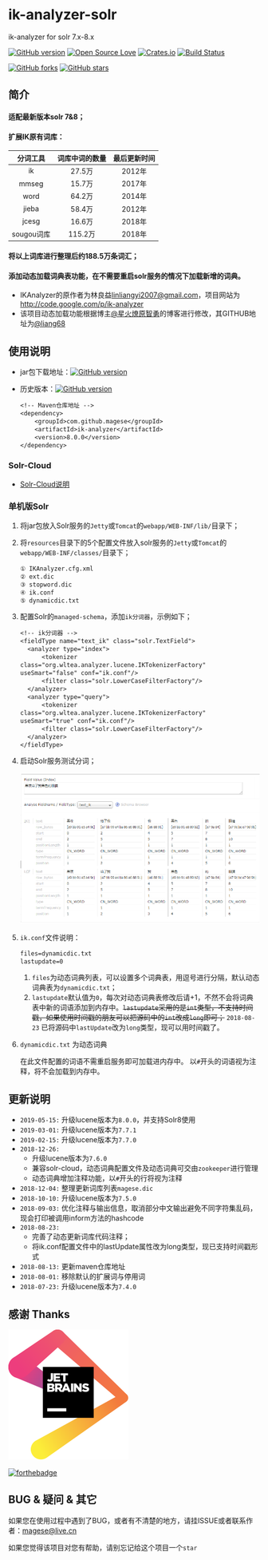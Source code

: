 # ik-analyzer-solr
ik-analyzer for solr 7.x-8.x

<!-- Badges section here. -->
[![GitHub version](https://img.shields.io/maven-central/v/com.github.magese/ik-analyzer.svg?style=flat-square)](https://search.maven.org/search?q=g:com.github.magese%20AND%20a:ik-analyzer&core=gav)
[![Open Source Love](https://badges.frapsoft.com/os/v1/open-source.svg?v=103)](https://github.com/magese/ik-analyzer-solr/releases)
[![Crates.io](https://img.shields.io/crates/l/rustc-serialize.svg)](./LICENSE)
[![Build Status](https://travis-ci.org/magese/ik-analyzer-solr.svg?branch=master)](https://travis-ci.org/magese/ik-analyzer-solr)

[![GitHub forks](https://img.shields.io/github/forks/magese/ik-analyzer-solr.svg?style=social&label=Fork)](https://github.com/magese/ik-analyzer-solr/network/members)
[![GitHub stars](https://img.shields.io/github/stars/magese/ik-analyzer-solr.svg?style=social&label=Star)](https://github.com/magese/ik-analyzer-solr/stargazers)
<!-- /Badges section end. -->

## 简介
#### 适配最新版本solr 7&8；
#### 扩展IK原有词库：
| 分词工具 | 词库中词的数量 | 最后更新时间 |
| :------: | :------: | :------: |
| ik | 27.5万 | 2012年 |
| mmseg | 15.7万 | 2017年 |
| word | 64.2万 | 2014年 |
| jieba | 58.4万 | 2012年 |
| jcesg | 16.6万 | 2018年 |
| sougou词库 | 115.2万 | 2018年 |
#### 将以上词库进行整理后约188.5万条词汇；
#### 添加动态加载词典表功能，在不需要重启solr服务的情况下加载新增的词典。
* IKAnalyzer的原作者为林良益<linliangyi2007@gmail.com>，项目网站为<http://code.google.com/p/ik-analyzer>
* 该项目动态加载功能根据博主[@星火燎原智勇](http://www.cnblogs.com/liang1101/articles/6395016.html)的博客进行修改，其GITHUB地址为[@liang68](https://github.com/liang68)


## 使用说明
* jar包下载地址：[![GitHub version](https://img.shields.io/badge/version-8.0.0-519dd9.svg)](https://search.maven.org/remotecontent?filepath=com/github/magese/ik-analyzer/8.0.0/ik-analyzer-8.0.0.jar)
* 历史版本：[![GitHub version](https://img.shields.io/maven-central/v/com.github.magese/ik-analyzer.svg?style=flat-square)](https://search.maven.org/search?q=g:com.github.magese%20AND%20a:ik-analyzer&core=gav)

    ```console
    <!-- Maven仓库地址 -->
    <dependency>
        <groupId>com.github.magese</groupId>
        <artifactId>ik-analyzer</artifactId>
        <version>8.0.0</version>
    </dependency>
    ```

### Solr-Cloud
* [Solr-Cloud说明](./README-CLOUD.md)

### 单机版Solr
1. 将jar包放入Solr服务的`Jetty`或`Tomcat`的`webapp/WEB-INF/lib/`目录下；

2. 将`resources`目录下的5个配置文件放入solr服务的`Jetty`或`Tomcat`的`webapp/WEB-INF/classes/`目录下；
    ```console
    ① IKAnalyzer.cfg.xml
    ② ext.dic
    ③ stopword.dic
    ④ ik.conf
    ⑤ dynamicdic.txt
    ```

3. 配置Solr的`managed-schema`，添加`ik分词器`，示例如下；
    ```console
    <!-- ik分词器 -->
    <fieldType name="text_ik" class="solr.TextField">
      <analyzer type="index">
          <tokenizer class="org.wltea.analyzer.lucene.IKTokenizerFactory" useSmart="false" conf="ik.conf"/>
          <filter class="solr.LowerCaseFilterFactory"/>
      </analyzer>
      <analyzer type="query">
          <tokenizer class="org.wltea.analyzer.lucene.IKTokenizerFactory" useSmart="true" conf="ik.conf"/>
          <filter class="solr.LowerCaseFilterFactory"/>
      </analyzer>
    </fieldType>
    ```

4. 启动Solr服务测试分词；

    ![analyzer](./img/analyzer.png)

5. `ik.conf`文件说明：
    ```console
    files=dynamicdic.txt
    lastupdate=0
    ```

    1. `files`为动态词典列表，可以设置多个词典表，用逗号进行分隔，默认动态词典表为`dynamicdic.txt`；
    2. `lastupdate`默认值为`0`，每次对动态词典表修改后请+1，不然不会将词典表中新的词语添加到内存中。<s>`lastupdate`采用的是`int`类型，不支持时间戳，如果使用时间戳的朋友可以把源码中的`int`改成`long`即可；</s> `2018-08-23` 已将源码中`lastUpdate`改为`long`类型，现可以用时间戳了。

6. `dynamicdic.txt` 为动态词典

    在此文件配置的词语不需重启服务即可加载进内存中。
    以`#`开头的词语视为注释，将不会加载到内存中。


## 更新说明
- `2019-05-15:` 升级lucene版本为`8.0.0`，并支持Solr8使用
- `2019-03-01:` 升级lucene版本为`7.7.1`
- `2019-02-15:` 升级lucene版本为`7.7.0`
- `2018-12-26:` 
    - 升级lucene版本为`7.6.0`
    - 兼容solr-cloud，动态词典配置文件及动态词典可交由`zookeeper`进行管理
    - 动态词典增加注释功能，以`#`开头的行将视为注释
- `2018-12-04:` 整理更新词库列表`magese.dic`
- `2018-10-10:` 升级lucene版本为`7.5.0`
- `2018-09-03:` 优化注释与输出信息，取消部分中文输出避免不同字符集乱码，现会打印被调用inform方法的hashcode
- `2018-08-23: `
    - 完善了动态更新词库代码注释；
    - 将ik.conf配置文件中的lastUpdate属性改为long类型，现已支持时间戳形式
- `2018-08-13:` 更新maven仓库地址
- `2018-08-01:` 移除默认的扩展词与停用词
- `2018-07-23:` 升级lucene版本为`7.4.0`


## 感谢 Thanks

[![IDEA](./img/jetbrains.svg)](https://www.jetbrains.com/?from=ik-analyzer-solr)

[![forthebadge](https://forthebadge.com/images/badges/made-with-java.svg)](https://www.java.com)


## BUG & 疑问 & 其它
如果您在使用过程中遇到了BUG，或者有不清楚的地方，请挂ISSUE或者联系作者：<magese@live.cn>

如果您觉得该项目对您有帮助，请别忘记给这个项目一个`star`
